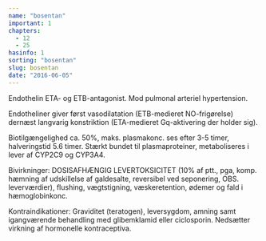 ```yaml
---
name: "bosentan"
important: 1
chapters:  
  - 12 
  - 25
hasinfo: 1
sorting: "bosentan"
slug: bosentan
date: "2016-06-05"
---
```


Endothelin ETA- og ETB-antagonist. Mod pulmonal arteriel hypertension. 

Endotheliner giver først vasodilatation (ETB-medieret NO-frigørelse) dernæst langvarig konstriktion (ETA-medieret Gq-aktivering der holder sig).

Biotilgængelighed ca. 50%, maks. plasmakonc. ses efter 3-5 timer, halveringstid 5.6 timer. Stærkt bundet til plasmaproteiner, metaboliseres i lever af CYP2C9 og CYP3A4. 

Bivirkninger: DOSISAFHÆNGIG LEVERTOKSICITET (10% af ptt., pga, komp. hæmning af udskillelse af galdesalte, reversibel ved seponering, OBS. leverværdier), flushing, vægtstigning, væskeretention, ødemer og fald i hæmoglobinkonc. 

Kontraindikationer: Graviditet (teratogen), leversygdom, amning samt igangværende behandling med glibemklamid eller ciclosporin. Nedsætter virkning af hormonelle kontraceptiva.
